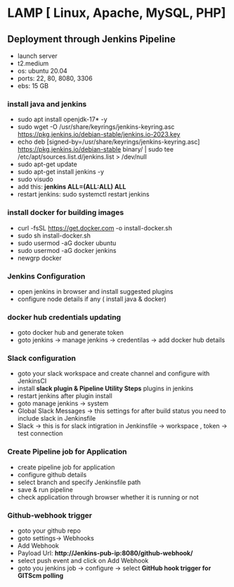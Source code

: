 # LAMP [ Linux, Apache, MySQL, PHP]

## Deployment through Jenkins Pipeline
- launch server
- t2.medium
- os: ubuntu 20.04
- ports: 22, 80, 8080, 3306
- ebs: 15 GB
### install java and jenkins
- sudo apt install openjdk-17* -y
- sudo wget -O /usr/share/keyrings/jenkins-keyring.asc \
  https://pkg.jenkins.io/debian-stable/jenkins.io-2023.key
- echo deb [signed-by=/usr/share/keyrings/jenkins-keyring.asc] \
  https://pkg.jenkins.io/debian-stable binary/ | sudo tee \
  /etc/apt/sources.list.d/jenkins.list > /dev/null
- sudo apt-get update
- sudo apt-get install jenkins -y
- sudo visudo
- add this: **jenkins ALL=(ALL:ALL) ALL**
- restart jenkins: sudo systemctl restart jenkins
### install docker for building images
- curl -fsSL https://get.docker.com -o install-docker.sh
- sudo sh install-docker.sh
- sudo usermod -aG docker ubuntu
- sudo usermod -aG docker jenkins
- newgrp docker
### Jenkins Configuration 
- open jenkins in browser and install suggested plugins
- configure node details if any ( install java & docker)
### docker hub credentials updating
- goto docker hub and generate token
- goto jenkins -> manage jenkins -> credentilas -> add docker hub details
### Slack configuration
- goto your slack workspace and create channel and configure with JenkinsCI
- install **slack plugin & Pipeline Utility Steps** plugins in jenkins
- restart jenkins after plugin install
- goto manage jenkins -> system 
- Global Slack Messages -> this settings for after build status you need to include slack in Jenkinsfile
- Slack -> this is for slack intigration in Jenkinsfile -> workspace , token -> test connection
### Create Pipeline job for Application
- create pipeline job for application
- configure github details
- select branch and specify Jenkinsfile path
- save & run pipeline
- check application through browser whether it is running or not
### Github-webhook trigger
- goto your github repo
- goto settings-> Webhooks
- Add Webhook
- Payload Url: **http://Jenkins-pub-ip:8080/github-webhook/**
- select push event and click on Add Webhook
- goto you jenkins job -> configure -> select **GitHub hook trigger for GITScm polling**
